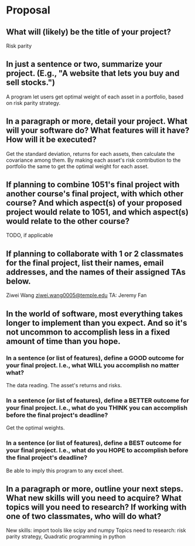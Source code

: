 # Proposal

## What will (likely) be the title of your project?

Risk parity

## In just a sentence or two, summarize your project. (E.g., "A website that lets you buy and sell stocks.")

A program let users get optimal weight of each asset in a portfolio, based on risk parity strategy.

## In a paragraph or more, detail your project. What will your software do? What features will it have? How will it be executed?

Get the standard deviation, returns for each assets, then calculate the covariance among them. By making each asset's risk contribution to the portfolio the same to get the optimal weight for each asset.

## If planning to combine 1051's final project with another course's final project, with which other course? And which aspect(s) of your proposed project would relate to 1051, and which aspect(s) would relate to the other course?

TODO, if applicable

## If planning to collaborate with 1 or 2 classmates for the final project, list their names, email addresses, and the names of their assigned TAs below.

Ziwei Wang
ziwei.wang0005@temple.edu
TA: Jeremy Fan

## In the world of software, most everything takes longer to implement than you expect. And so it's not uncommon to accomplish less in a fixed amount of time than you hope.

### In a sentence (or list of features), define a GOOD outcome for your final project. I.e., what WILL you accomplish no matter what?

The data reading. The asset's returns and risks. 

### In a sentence (or list of features), define a BETTER outcome for your final project. I.e., what do you THINK you can accomplish before the final project's deadline?

Get the optimal weights.

### In a sentence (or list of features), define a BEST outcome for your final project. I.e., what do you HOPE to accomplish before the final project's deadline?

Be able to imply this program to any excel sheet.
## In a paragraph or more, outline your next steps. What new skills will you need to acquire? What topics will you need to research? If working with one of two classmates, who will do what?
New skills: import tools like scipy and numpy
Topics need to research: risk parity strategy, Quadratic programming in python


